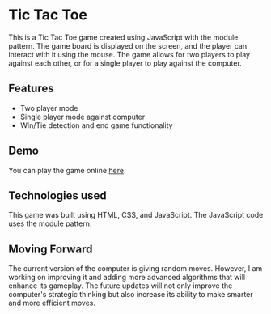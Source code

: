 # Tic Tac Toe

This is a Tic Tac Toe game created using JavaScript with the module pattern. The game board is displayed on the screen, and the player can interact with it using the mouse. The game allows for two players to play against each other, or for a single player to play against the computer.

## Features

* Two player mode
* Single player mode against computer
* Win/Tie detection and end game functionality

## Demo
You can play the game online [here](https://oantoniomauricio.github.io/tic-tac-toe/).

## Technologies used
This game was built using HTML, CSS, and JavaScript. The JavaScript code uses the module pattern.

## Moving Forward
The current version of the computer is giving random moves. However, I am working on improving it and adding more advanced algorithms that will enhance its gameplay. The future updates will not only improve the computer's strategic thinking but also increase its ability to make smarter and more efficient moves.



